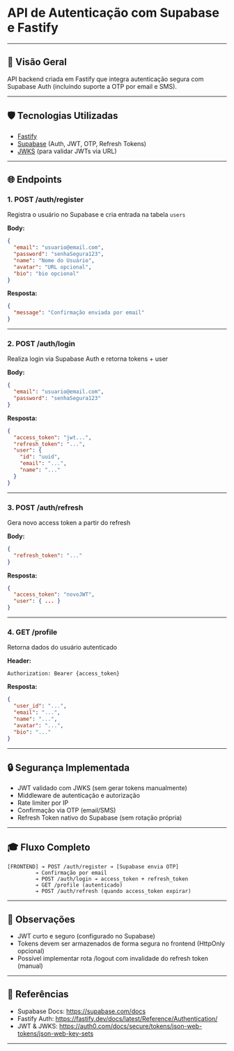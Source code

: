 # API de Autenticação com Supabase e Fastify

---

## 📄 Visão Geral

API backend criada em Fastify que integra autenticação segura com Supabase Auth (incluindo suporte a OTP por email e SMS).

---

## 🛡️ Tecnologias Utilizadas
- [Fastify](https://fastify.dev/)
- [Supabase](https://supabase.com/) (Auth, JWT, OTP, Refresh Tokens)
- [JWKS](https://datatracker.ietf.org/doc/html/rfc7517) (para validar JWTs via URL)

---

## 🌐 Endpoints

### 1. **POST /auth/register**
Registra o usuário no Supabase e cria entrada na tabela `users`

**Body:**
```json
{
  "email": "usuario@email.com",
  "password": "senhaSegura123",
  "name": "Nome do Usuário",
  "avatar": "URL opcional",
  "bio": "bio opcional"
}
```

**Resposta:**
```json
{
  "message": "Confirmação enviada por email"
}
```

---

### 2. **POST /auth/login**
Realiza login via Supabase Auth e retorna tokens + user

**Body:**
```json
{
  "email": "usuario@email.com",
  "password": "senhaSegura123"
}
```

**Resposta:**
```json
{
  "access_token": "jwt...",
  "refresh_token": "...",
  "user": {
    "id": "uuid",
    "email": "...",
    "name": "..."
  }
}
```

---

### 3. **POST /auth/refresh**
Gera novo access token a partir do refresh

**Body:**
```json
{
  "refresh_token": "..."
}
```

**Resposta:**
```json
{
  "access_token": "novoJWT",
  "user": { ... }
}
```

---

### 4. **GET /profile**
Retorna dados do usuário autenticado

**Header:**
```http
Authorization: Bearer {access_token}
```

**Resposta:**
```json
{
  "user_id": "...",
  "email": "...",
  "name": "...",
  "avatar": "...",
  "bio": "..."
}
```

---

## 🔒 Segurança Implementada
- JWT validado com JWKS (sem gerar tokens manualmente)
- Middleware de autenticação e autorização
- Rate limiter por IP
- Confirmação via OTP (email/SMS)
- Refresh Token nativo do Supabase (sem rotação própria)

---

## 🎓 Fluxo Completo
```text
[FRONTEND] ➔ POST /auth/register ➔ [Supabase envia OTP]
         ➔ Confirmação por email
         ➔ POST /auth/login ➔ access_token + refresh_token
         ➔ GET /profile (autenticado)
         ➔ POST /auth/refresh (quando access_token expirar)
```

---

## 🔎 Observações
- JWT curto e seguro (configurado no Supabase)
- Tokens devem ser armazenados de forma segura no frontend (HttpOnly opcional)
- Possível implementar rota /logout com invalidade do refresh token (manual)

---

## 📖 Referências
- Supabase Docs: https://supabase.com/docs
- Fastify Auth: https://fastify.dev/docs/latest/Reference/Authentication/
- JWT & JWKS: https://auth0.com/docs/secure/tokens/json-web-tokens/json-web-key-sets

---